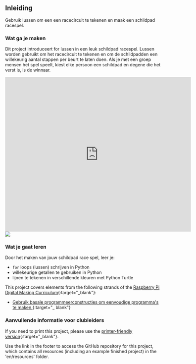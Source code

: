 ## Inleiding

Gebruik lussen om een een racecircuit te tekenen en maak een schildpad racespel.

### Wat ga je maken

Dit project introduceert for lussen in een leuk schildpad racespel. Lussen worden gebruikt om het racecircuit te tekenen en om de schildpadden een willekeurig aantal stappen per beurt te laten doen. Als je met een groep mensen het spel speelt, kiest elke persoon een schildpad en degene die het verst is, is de winnaar.

<div class="trinket">
  <iframe src="https://trinket.io/embed/python/9339862606?outputOnly=true&start=result" width="600" height="500" frameborder="0" marginwidth="0" marginheight="0" allowfullscreen>
  </iframe>
  <img src="images/race-finished.png">
</div>

### Wat je gaat leren

Door het maken van jouw schildpad race spel, leer je:

+ ` for ` loops (lussen) schrijven in Python
+ willekeurige getallen te gebruiken in Python
+ lijnen te tekenen in verschillende kleuren met Python Turtle

This project covers elements from the following strands of the [Raspberry Pi Digital Making Curriculum](https://rpf.io/curriculum){:target="_blank"}:

+ [Gebruik basale programmeerconstructies om eenvoudige programma's te maken.](https://www.raspberrypi.org/curriculum/programming/creator/){:target="_ blank"}

### Aanvullende informatie voor clubleiders

If you need to print this project, please use the [printer-friendly version](https://projects.raspberrypi.org/en/projects/turtle-race/print){:target="_blank"}.

Use the link in the footer to access the GitHub repository for this project, which contains all resources (including an example finished project) in the 'en/resources' folder.